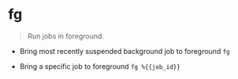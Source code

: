 # fg
> Run jobs in foreground.

- Bring most recently suspended background job to foreground
`fg`

- Bring a specific job to foreground
`fg %{{job_id}}`
